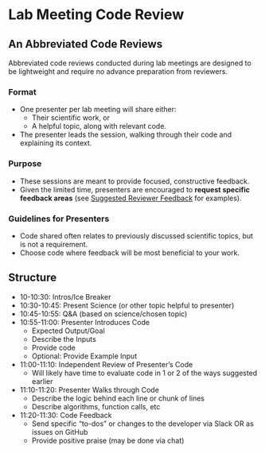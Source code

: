 # Lab Meeting Code Review

## An Abbreviated Code Reviews

Abbreviated code reviews conducted during lab meetings are designed to be lightweight and require no advance preparation from reviewers.

### Format

- One presenter per lab meeting will share either:
  - Their scientific work, or
  - A helpful topic, along with relevant code.
- The presenter leads the session, walking through their code and explaining its context.

### Purpose

- These sessions are meant to provide focused, constructive feedback.
- Given the limited time, presenters are encouraged to **request specific feedback areas** (see [Suggested Reviewer Feedback](#) for examples).

### Guidelines for Presenters

- Code shared often relates to previously discussed scientific topics, but is not a requirement.
- Choose code where feedback will be most beneficial to your work.

## Structure
- 10-10:30: Intros/Ice Breaker
- 10:30-10:45: Present Science (or other topic helpful to presenter)
- 10:45-10:55: Q&A (based on science/chosen topic)
- 10:55-11:00: Presenter Introduces Code
    - Expected Output/Goal
    - Describe the Inputs
    - Provide code
    - Optional: Provide Example Input
- 11:00-11:10: Independent Review of Presenter’s Code
    - Will likely have time to evaluate code in 1 or 2 of the ways suggested 
    earlier
- 11:10-11:20: Presenter Walks through Code
    - Describe the logic behind each line or chunk of lines
    - Describe algorithms, function calls, etc
- 11:20-11:30: Code Feedback
    - Send specific “to-dos” or changes to the developer via Slack OR as issues on GitHub
    - Provide positive praise (may be done via chat)
